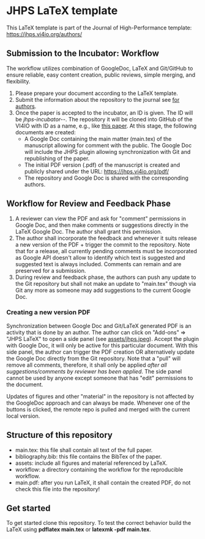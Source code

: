 # JHPS LaTeX template

This LaTeX template is part of the Journal of High-Performance template:
https://jhps.vi4io.org/authors/

## Submission to the Incubator: Workflow

The workflow utilizes combination of GoogleDoc, LaTeX and Git/GitHub to ensure reliable, easy content creation, public reviews, simple merging, and flexibility.

  1. Please prepare your document according to the LaTeX template.
  2. Submit the information about the repository to the journal see [for authors](https://jhps.vi4io.org/authors/).
  3. Once the paper is accepted to the incubator, an ID is given. The ID will be *jhps-incubator-<month of submission>-<title-excerpt>*.
    The repository it will be cloned into GitHub of the VI4IO with ID as a name, e.g., like [this paper](https://github.com/VI4IO/jhps-incubator-06-temporal). At this stage, the following documents are created:
     - A Google Doc containing the main matter (main.tex) of the manuscript allowing for comment with the public. The Google Doc will include the JHPS plugin allowing synchronization with Git and republishing of the paper.
     - The initial PDF version (<ID>.pdf) of the manuscript is created and publicly shared under the URL: https://jhps.vi4io.org/pdf/<PDF>
     - The repository and Google Doc is shared with the corresponding authors.

## Workflow for Review and Feedback Phase

  1. A reviewer can view the PDF and ask for "comment" permissions in Google Doc, and then make comments or suggestions directly in the LaTeX Google Doc. The author shall grant this permission.
  2. The author shall incorporate the feedback and whenever it suits release a new version of the PDF + trigger the commit to the repository. Note that for a release, all currently pending comments must be incorporated as Google API doesn't allow to identify which text is suggested and suggested text is always included. Comments can remain and are preserved for a submission.
  3. During review and feedback phase, the authors can push any update to the Git repository but shall not  make an update to "main.tex" though via Git any more as someone may add suggestions to the current Google Doc.

### Creating a new version PDF

Synchronization between Google Doc and Git/LaTeX generated PDF is an activity that is done by an author.
The author can click on "Add-ons" => "JHPS LaTeX" to open a side panel (see [assets/jhps.jpeg](assets/jhps.jpeg)). Accept the plugin with Google Doc, it will only be active for this particular document.
With this side panel, the author can trigger the PDF creation OR alternatively update the Google Doc directly from the Git repository.
Note that a "pull" will remove all comments, therefore, it shall only be applied *after all suggestions/comments by reviewer has been applied*.
The side panel cannot be used by anyone except someone that has "edit" permissions to the document.

Updates of figures and other "material" in the repository is not affected by the GoogleDoc approach and can always be made. Whenever one of the buttons is clicked, the remote repo is pulled and merged with the current local version.


## Structure of this repository

  - main.tex: this file shall contain all text of the full paper.
  - bibliography.bib: this file contains the BibTex of the paper.
  - assets: include all figures and material referenced by LaTeX.
  - workflow: a directory containing the workflow for the reproducible workflow.
  - main.pdf: after you run LaTeX, it shall contain the created PDF, do not check this file into the repository!

## Get started

To get started clone this repository.
To test the correct behavior build the LaTeX using __pdflatex main.tex__ or __latexmk -pdf main.tex__.
